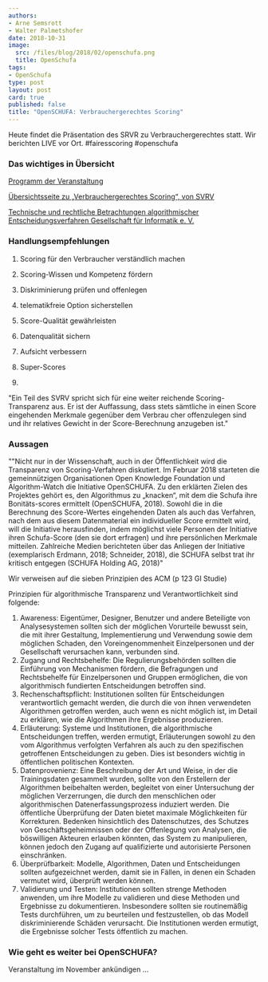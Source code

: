 ```yaml
---
authors: 
- Arne Semsrott
- Walter Palmetshofer
date: 2018-10-31
image:
  src: /files/blog/2018/02/openschufa.png
  title: OpenSchufa
tags:
- OpenSchufa
type: post
layout: post
card: true
published: false
title: "OpenSCHUFA: Verbrauchergerechtes Scoring" 
---
```

Heute findet die Präsentation des SRVR zu Verbrauchergerechtes statt. Wir berichten LIVE vor Ort.
#fairesscoring #openschufa

### Das wichtiges in Übersicht 

[Programm der Veranstaltung](https://www.bmjv.de/DE/Veranstaltungen/Anmeldeportal/Events/SVRV/SVRV_Anmeldung_node.html)

[Übersichtsseite zu „Verbrauchergerechtes Scoring“, von SVRV](http://www.svr-verbraucherfragen.de/dokumente/verbrauchergerechtes-scoring/)

[Technische und rechtliche Betrachtungen algorithmischer Entscheidungsverfahren
Gesellschaft für Informatik e. V.](http://www.svr-verbraucherfragen.de/dokumente/technische-und-rechtliche-betrachtungen-algorithmischer-entscheidungsverfahren/)

 





### Handlungsempfehlungen

1. Scoring für den Verbraucher verständlich machen
2. Scoring-Wissen und Kompetenz fördern
3. Diskriminierung prüfen und offenlegen
4. telematikfreie Option sicherstellen
5. Score-Qualität gewährleisten
6. Datenqualität sichern
7. Aufsicht verbessern
8. Super-Scores

1. 
"Ein Teil des SVRV spricht sich für eine weiter­
reichende Scoring-Transparenz aus. Er ist der
Auffassung, dass stets sämtliche in einen Score
eingehenden Merkmale gegenüber dem Verbrau­
cher offenzulegen sind und ihr relatives Gewicht
in der Score-Berechnung anzugeben ist."



### Aussagen

""Nicht nur in der Wissenschaft, auch in der Öffentlichkeit wird die Transparenz von Scoring-Verfahren diskutiert. Im Februar 2018 starteten die gemeinnützigen Organisationen Open Knowledge Foundation und Algorithm-Watch die Initiative OpenSCHUFA. Zu den erklärten Zielen des Projektes gehört es, den Algorithmus zu „knacken“, mit dem die Schufa ihre Bonitäts-scores ermittelt (OpenSCHUFA,  2018). Sowohl die in die Berechnung des Score-Wertes eingehenden Daten als auch das Verfahren, nach dem aus diesem Datenmaterial ein individueller Score ermittelt wird, will die Initiative herausfinden, indem möglichst viele Personen der Initiative ihren Schufa-Score (den sie dort erfragen) und ihre persönlichen Merkmale mitteilen. Zahlreiche Medien berichteten über das Anliegen der Initiative (exemplarisch Erdmann, 2018; Schneider, 2018), die SCHUFA selbst trat 
ihr kritisch entgegen (SCHUFA Holding AG, 2018)"




Wir verweisen auf die sieben Prinzipien des ACM (p 123 GI Studie)

Prinzipien für algorithmische Transparenz und Verantwortlichkeit sind folgende:
1. Awareness: Eigentümer, Designer, Benutzer und andere Beteiligte von Analysesystemen
sollten sich der möglichen Vorurteile bewusst sein, die mit ihrer Gestaltung, Implementierung
und Verwendung sowie dem möglichen Schaden, den Voreingenommenheit Einzelpersonen
und der Gesellschaft verursachen kann, verbunden sind.
2. Zugang und Rechtsbehelfe: Die Regulierungsbehörden sollten die Einführung von
Mechanismen fördern, die Befragungen und Rechtsbehelfe für Einzelpersonen und Gruppen
ermöglichen, die von algorithmisch fundierten Entscheidungen betroffen sind.
3. Rechenschaftspflicht: Institutionen sollten für Entscheidungen verantwortlich gemacht
werden, die durch die von ihnen verwendeten Algorithmen getroffen werden, auch wenn es
nicht möglich ist, im Detail zu erklären, wie die Algorithmen ihre Ergebnisse produzieren.
4. Erläuterung: Systeme und Institutionen, die algorithmische Entscheidungen treffen,
werden ermutigt, Erläuterungen sowohl zu den vom Algorithmus verfolgten Verfahren als
auch zu den spezifischen getroffenen Entscheidungen zu geben. Dies ist besonders wichtig
in öffentlichen politischen Kontexten.
5. Datenprovenienz: Eine Beschreibung der Art und Weise, in der die Trainingsdaten
gesammelt wurden, sollte von den Erstellern der Algorithmen beibehalten werden, begleitet
von einer Untersuchung der möglichen Verzerrungen, die durch den menschlichen oder
algorithmischen Datenerfassungsprozess induziert werden. Die öffentliche Überprüfung der
Daten bietet maximale Möglichkeiten für Korrekturen. Bedenken hinsichtlich des
Datenschutzes, des Schutzes von Geschäftsgeheimnissen oder der Offenlegung von
Analysen, die böswilligen Akteuren erlauben könnten, das System zu manipulieren, können
jedoch den Zugang auf qualifizierte und autorisierte Personen einschränken.
6. Überprüfbarkeit: Modelle, Algorithmen, Daten und Entscheidungen sollten aufgezeichnet
werden, damit sie in Fällen, in denen ein Schaden vermutet wird, überprüft werden können.
7. Validierung und Testen: Institutionen sollten strenge Methoden anwenden, um ihre
Modelle zu validieren und diese Methoden und Ergebnisse zu dokumentieren. Insbesondere
sollten sie routinemäßig Tests durchführen, um zu beurteilen und festzustellen, ob das
Modell diskriminierende Schäden verursacht. Die Institutionen werden ermutigt, die
Ergebnisse solcher Tests öffentlich zu machen.



### Wie geht es weiter bei OpenSCHUFA?

Veranstaltung im November ankündigen ... 
